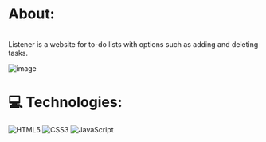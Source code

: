 # About:
<br>Listener is a website for to-do lists with options such as adding and deleting tasks.

![image](https://github.com/Hugodelelis/Listener/assets/138935214/a4a319dd-7244-4adf-96cb-d3b07e099c86)


# 💻 Technologies:
![HTML5](https://img.shields.io/badge/html5-%23E34F26.svg?style=for-the-badge&logo=html5&logoColor=white) ![CSS3](https://img.shields.io/badge/css3-%231572B6.svg?style=for-the-badge&logo=css3&logoColor=white) ![JavaScript](https://img.shields.io/badge/javascript-%23323330.svg?style=for-the-badge&logo=javascript&logoColor=%23F7DF1E)
